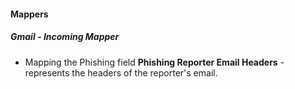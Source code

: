 
#### Mappers
##### Gmail - Incoming Mapper
- Mapping the Phishing field **Phishing Reporter Email Headers** - represents the headers of the reporter's email.